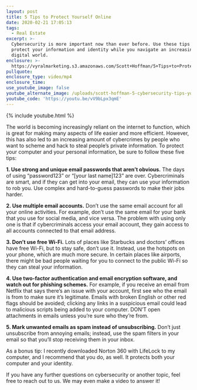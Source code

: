 ```yaml
---
layout: post
title: 5 Tips to Protect Yourself Online
date: 2020-02-21 17:05:13
tags:
  - Real Estate
excerpt: >-
  Cybersecurity is more important now than ever before. Use these tips to
  protect your information and identity while you navigate an increasingly
  digital world.
enclosure: >-
  https://vyralmarketing.s3.amazonaws.com/Scott+Hoffman/5+Tips+to+Protect+Yourself+Online.mp4
pullquote:
enclosure_type: video/mp4
enclosure_time:
use_youtube_image: false
youtube_alternate_image: /uploads/scott-hoffman-5-cybersecurity-tips-youtube.jpg
youtube_code: 'https://youtu.be/vV9bLpx3qmE'
---
```


{% include youtube.html %}

The world is becoming increasingly reliant on the internet to function, which is great for making many aspects of life easier and more efficient. However, this has also led to an increasing amount of cybercrimes by people who want to scheme and hack to steal people’s private information. To protect your computer and your personal information, be sure to follow these five tips:

**1\. Use strong and unique email passwords that aren’t obvious.** The days of using “password123” or “\[your last name\]123” are over. Cybercriminals are smart, and if they can get into your email, they can use your information to rob you. Use complex and hard-to-guess passwords to make their jobs harder.

**2\. Use multiple email accounts.** Don’t use the same email account for all your online activities. For example, don’t use the same email for your bank that you use for social media, and vice versa. The problem with using only one is that if cybercriminals access your email account, they gain access to all accounts connected to that email address.

**3\. Don’t use free Wi-Fi.** Lots of places like Starbucks and doctors’ offices have free Wi-Fi, but to stay safe, don’t use it. Instead, use the hotspots on your phone, which are much more secure. In certain places like airports, there might be bad people waiting for you to connect to the public Wi-Fi so they can steal your information.

**4\. Use two-factor authentication and email encryption software, and watch out for phishing schemes.** For example, if you receive an email from Netflix that says there’s an issue with your account, first see who the email is from to make sure it’s legitimate. Emails with broken English or other red flags should be avoided; clicking any links in a suspicious email could lead to malicious scripts being added to your computer. DON’T open attachments in emails unless you’re sure who they’re from.

**5\. Mark unwanted emails as spam instead of unsubscribing.** Don’t just unsubscribe from annoying emails; instead, use the spam filters in your email so that you’ll stop receiving them in your inbox.

As a bonus tip: I recently downloaded Norton 360 with LifeLock to my computer, and I recommend that you do, as well. It protects both your computer and your identity.

If you have any further questions on cybersecurity or another topic, feel free to reach out to us. We may even make a video to answer it\!